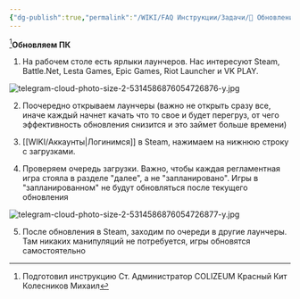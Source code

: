 ```yaml
---
{"dg-publish":true,"permalink":"/WIKI/FAQ Инструкции/Задачи/🔄 Обновление игр/"}
---
```


[^1]**Обновляем ПК**

1. На рабочем столе есть ярлыки лаунчеров. Нас интересуют Steam, Battle.Net, Lesta Games, Epic Games, Riot Launcher и VK PLAY.

![telegram-cloud-photo-size-2-5314586876054726876-y.jpg](/img/user/telegram-cloud-photo-size-2-5314586876054726876-y.jpg)

2. Поочередно открываем лаунчеры (важно не открыть сразу все, иначе каждый начнет качать что то свое и будет перегруз, от чего эффективность обновления снизится и это займет больше времени)

3. [[WIKI/Аккаунты\|Логинимся]] в Steam, нажимаем на нижнюю строку с загрузками.

4. Проверяем очередь загрузки. Важно, чтобы каждая регламентная игра стояла в разделе "далее", а не "запланировано". Игры в "запланированном" не будут обновляться после текущего обновления

![telegram-cloud-photo-size-2-5314586876054726877-y.jpg](/img/user/telegram-cloud-photo-size-2-5314586876054726877-y.jpg)

5. После обновления в Steam, заходим по очереди в другие лаунчеры. Там никаких манипуляций не потребуется, игры обновятся самостоятельно

[^1]: Подготовил инструкцию Ст. Администратор COLIZEUM Красный Кит Колесников Михаил
